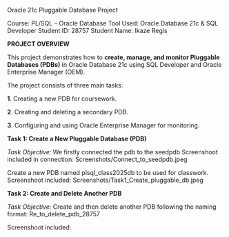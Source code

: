 Oracle 21c Pluggable Database Project

Course: PL/SQL – Oracle Database
Tool Used: Oracle Database 21c & SQL Developer
Student ID: 28757
Student Name: Ikaze Regis

**PROJECT OVERVIEW**

This project demonstrates how to **create, manage, and monitor Pluggable Databases (PDBs)** in Oracle Database 21c using SQL Developer and Oracle Enterprise Manager (OEM).

The project consists of three main tasks:

**1**. Creating a new PDB for coursework.

**2**. Creating and deleting a secondary PDB.

**3**. Configuring and using Oracle Enterprise Manager for monitoring.

**Task 1: Create a New Pluggable Database (PDB)**

*Task Objective:*
We firstly connected the pdb to the seedpdb
Screenshoot included in connection: Screenshots/Connect_to_seedpdb.jpeg

Create a new PDB named plsql_class2025db to be used for classwork.
Screenshoot included: Screenshots/Task1_Create_pluggable_db.jpeg

**Task 2: Create and Delete Another PDB**

*Task Objective:*
Create and then delete another PDB following the naming format:
Re_to_delete_pdb_28757

Screenshoot included: 




